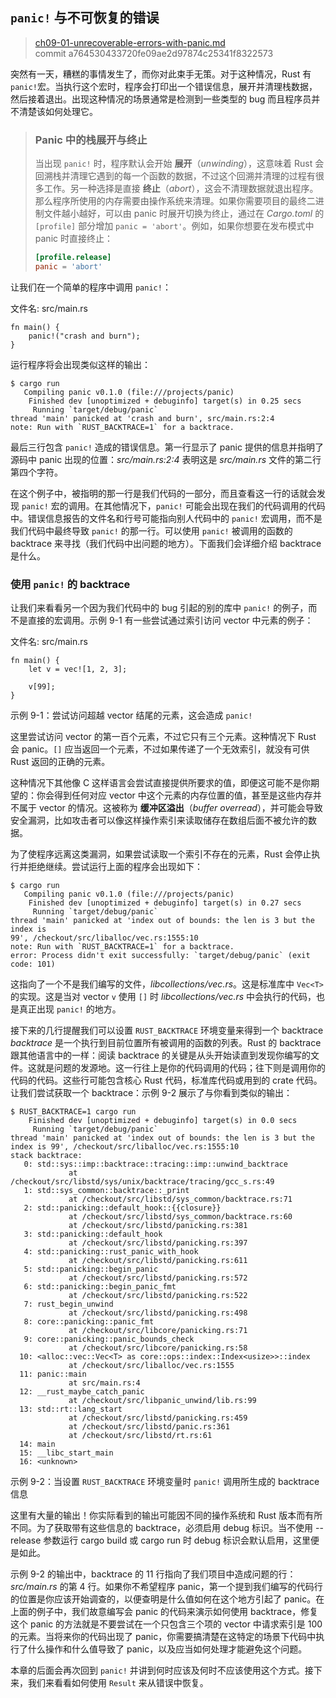 ## `panic!` 与不可恢复的错误

> [ch09-01-unrecoverable-errors-with-panic.md](https://github.com/rust-lang/book/blob/master/second-edition/src/ch09-01-unrecoverable-errors-with-panic.md)
> <br>
> commit a764530433720fe09ae2d97874c25341f8322573

突然有一天，糟糕的事情发生了，而你对此束手无策。对于这种情况，Rust 有 `panic!`宏。当执行这个宏时，程序会打印出一个错误信息，展开并清理栈数据，然后接着退出。出现这种情况的场景通常是检测到一些类型的 bug 而且程序员并不清楚该如何处理它。

> ### Panic 中的栈展开与终止
> 
> 当出现 `panic!` 时，程序默认会开始 **展开**（*unwinding*），这意味着 Rust 会回溯栈并清理它遇到的每一个函数的数据，不过这个回溯并清理的过程有很多工作。另一种选择是直接 **终止**（*abort*），这会不清理数据就退出程序。那么程序所使用的内存需要由操作系统来清理。如果你需要项目的最终二进制文件越小越好，可以由 panic 时展开切换为终止，通过在  *Cargo.toml* 的 `[profile]` 部分增加 `panic = 'abort'`。例如，如果你想要在发布模式中 panic 时直接终止：
>
> ```toml
> [profile.release]
> panic = 'abort'
> ```

让我们在一个简单的程序中调用 `panic!`：

<span class="filename">文件名: src/main.rs</span>

```rust,should_panic
fn main() {
    panic!("crash and burn");
}
```

运行程序将会出现类似这样的输出：

```text
$ cargo run
   Compiling panic v0.1.0 (file:///projects/panic)
    Finished dev [unoptimized + debuginfo] target(s) in 0.25 secs
     Running `target/debug/panic`
thread 'main' panicked at 'crash and burn', src/main.rs:2:4
note: Run with `RUST_BACKTRACE=1` for a backtrace.
```

最后三行包含 `panic!` 造成的错误信息。第一行显示了 panic 提供的信息并指明了源码中 panic 出现的位置：*src/main.rs:2:4* 表明这是 *src/main.rs* 文件的第二行第四个字符。

在这个例子中，被指明的那一行是我们代码的一部分，而且查看这一行的话就会发现 `panic!` 宏的调用。在其他情况下，`panic!` 可能会出现在我们的代码调用的代码中。错误信息报告的文件名和行号可能指向别人代码中的 `panic!` 宏调用，而不是我们代码中最终导致 `panic!` 的那一行。可以使用 `panic!` 被调用的函数的 backtrace 来寻找（我们代码中出问题的地方）。下面我们会详细介绍 backtrace 是什么。

### 使用 `panic!` 的 backtrace

让我们来看看另一个因为我们代码中的 bug 引起的别的库中 `panic!` 的例子，而不是直接的宏调用。示例 9-1 有一些尝试通过索引访问 vector 中元素的例子：

<span class="filename">文件名: src/main.rs</span>

```rust,should_panic
fn main() {
    let v = vec![1, 2, 3];

    v[99];
}
```

<span class="caption">示例 9-1：尝试访问超越 vector 结尾的元素，这会造成 `panic!`</span>

这里尝试访问 vector 的第一百个元素，不过它只有三个元素。这种情况下 Rust 会 panic。`[]` 应当返回一个元素，不过如果传递了一个无效索引，就没有可供 Rust 返回的正确的元素。

这种情况下其他像 C 这样语言会尝试直接提供所要求的值，即便这可能不是你期望的：你会得到任何对应 vector 中这个元素的内存位置的值，甚至是这些内存并不属于 vector 的情况。这被称为 **缓冲区溢出**（*buffer overread*），并可能会导致安全漏洞，比如攻击者可以像这样操作索引来读取储存在数组后面不被允许的数据。

为了使程序远离这类漏洞，如果尝试读取一个索引不存在的元素，Rust 会停止执行并拒绝继续。尝试运行上面的程序会出现如下：

```text
$ cargo run
   Compiling panic v0.1.0 (file:///projects/panic)
    Finished dev [unoptimized + debuginfo] target(s) in 0.27 secs
     Running `target/debug/panic`
thread 'main' panicked at 'index out of bounds: the len is 3 but the index is
99', /checkout/src/liballoc/vec.rs:1555:10
note: Run with `RUST_BACKTRACE=1` for a backtrace.
error: Process didn't exit successfully: `target/debug/panic` (exit code: 101)
```

这指向了一个不是我们编写的文件，*libcollections/vec.rs*。这是标准库中 `Vec<T>` 的实现。这是当对 vector `v` 使用 `[]` 时 *libcollections/vec.rs* 中会执行的代码，也是真正出现 `panic!` 的地方。

接下来的几行提醒我们可以设置 `RUST_BACKTRACE` 环境变量来得到一个 backtrace *backtrace* 是一个执行到目前位置所有被调用的函数的列表。Rust 的 backtrace 跟其他语言中的一样：阅读 backtrace 的关键是从头开始读直到发现你编写的文件。这就是问题的发源地。这一行往上是你的代码调用的代码；往下则是调用你的代码的代码。这些行可能包含核心 Rust 代码，标准库代码或用到的 crate 代码。让我们尝试获取一个 backtrace：示例 9-2 展示了与你看到类似的输出：

```text
$ RUST_BACKTRACE=1 cargo run
    Finished dev [unoptimized + debuginfo] target(s) in 0.0 secs
     Running `target/debug/panic`
thread 'main' panicked at 'index out of bounds: the len is 3 but the index is 99', /checkout/src/liballoc/vec.rs:1555:10
stack backtrace:
   0: std::sys::imp::backtrace::tracing::imp::unwind_backtrace
             at /checkout/src/libstd/sys/unix/backtrace/tracing/gcc_s.rs:49
   1: std::sys_common::backtrace::_print
             at /checkout/src/libstd/sys_common/backtrace.rs:71
   2: std::panicking::default_hook::{{closure}}
             at /checkout/src/libstd/sys_common/backtrace.rs:60
             at /checkout/src/libstd/panicking.rs:381
   3: std::panicking::default_hook
             at /checkout/src/libstd/panicking.rs:397
   4: std::panicking::rust_panic_with_hook
             at /checkout/src/libstd/panicking.rs:611
   5: std::panicking::begin_panic
             at /checkout/src/libstd/panicking.rs:572
   6: std::panicking::begin_panic_fmt
             at /checkout/src/libstd/panicking.rs:522
   7: rust_begin_unwind
             at /checkout/src/libstd/panicking.rs:498
   8: core::panicking::panic_fmt
             at /checkout/src/libcore/panicking.rs:71
   9: core::panicking::panic_bounds_check
             at /checkout/src/libcore/panicking.rs:58
  10: <alloc::vec::Vec<T> as core::ops::index::Index<usize>>::index
             at /checkout/src/liballoc/vec.rs:1555
  11: panic::main
             at src/main.rs:4
  12: __rust_maybe_catch_panic
             at /checkout/src/libpanic_unwind/lib.rs:99
  13: std::rt::lang_start
             at /checkout/src/libstd/panicking.rs:459
             at /checkout/src/libstd/panic.rs:361
             at /checkout/src/libstd/rt.rs:61
  14: main
  15: __libc_start_main
  16: <unknown>
```

<span class="caption">示例 9-2：当设置 `RUST_BACKTRACE` 环境变量时 `panic!` 调用所生成的 backtrace 信息</span>

这里有大量的输出！你实际看到的输出可能因不同的操作系统和 Rust 版本而有所不同。为了获取带有这些信息的 backtrace，必须启用 debug 标识。当不使用 --release 参数运行 cargo build 或 cargo run 时 debug 标识会默认启用，这里便是如此。

示例 9-2 的输出中，backtrace 的 11 行指向了我们项目中造成问题的行：*src/main.rs* 的第 4 行。如果你不希望程序 panic，第一个提到我们编写的代码行的位置是你应该开始调查的，以便查明是什么值如何在这个地方引起了 panic。在上面的例子中，我们故意编写会 panic 的代码来演示如何使用 backtrace，修复这个 panic 的方法就是不要尝试在一个只包含三个项的 vector 中请求索引是 100 的元素。当将来你的代码出现了 panic，你需要搞清楚在这特定的场景下代码中执行了什么操作和什么值导致了 panic，以及应当如何处理才能避免这个问题。

本章的后面会再次回到 `panic!` 并讲到何时应该及何时不应该使用这个方式。接下来，我们来看看如何使用 `Result` 来从错误中恢复。

